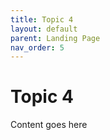 ```yaml
---
title: Topic 4
layout: default
parent: Landing Page
nav_order: 5
---
```


# Topic 4

Content goes here
